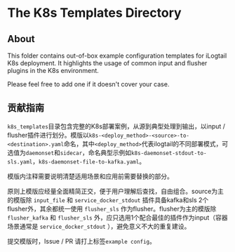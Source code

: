 # The K8s Templates Directory

## About

This folder contains out-of-box example configuration templates for iLogtail K8s deployment. It highlights the usage of common input and flusher plugins in the K8s environment.

Please feel free to add one if it doesn't cover your case.

## 贡献指南

`k8s_templates`目录包含完整的K8s部署案例，从源到典型处理到输出，以input / flusher插件进行划分。模版以`k8s-<deploy_method>-<source>-to-<destination>.yaml`命名，其中`<deploy_method>`代表ilogtail的不同部署模式，可选值为`daemonset`和`sidecar`，命名典型示例如`k8s-daemonset-stdout-to-sls.yaml`，`k8s-daemonset-file-to-kafka.yaml`。

模版内注释需要说明清楚适用场景和应用前需要替换的部分。

原则上模版应经量全面精简正交，便于用户理解后查找，自由组合。source为主的模版除 `input_file` 和 `service_docker_stdout` 插件具备kafka和sls 2个flusher外，其余都统一使用 `flusher_sls` 作为flusher。flusher为主的模版除 `flusher_kafka` 和 `flusher_sls` 外，应只选用1个配合最佳的插件作为input（容器场景通常是 `service_docker_stdout` ），避免意义不大的重复建设。

提交模版时，Issue / PR 请打上标签`example config`。
